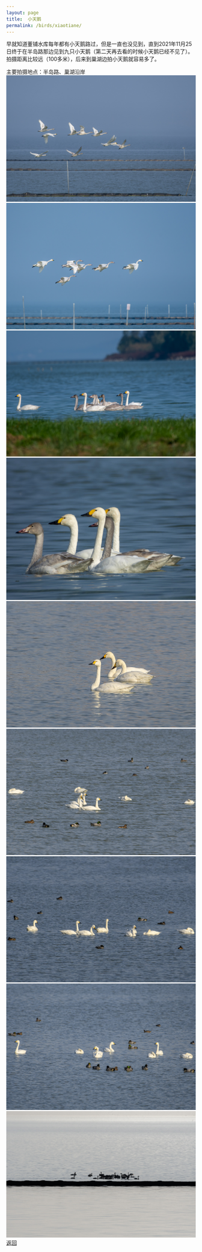 ```yaml
---
layout: page
title: 	小天鹅
permalink: /birds/xiaotiane/
---
```

早就知道董铺水库每年都有小天鹅路过，但是一直也没见到，直到2021年11月25日终于在半岛路那边见到九只小天鹅（第二天再去看的时候小天鹅已经不见了）。拍摄距离比较远（100多米），后来到巢湖边拍小天鹅就容易多了。

主要拍摄地点：半岛路、巢湖沿岸
![](../picture/小天鹅/DSC_6634-NEF_DxO_DeepPRIME.jpg)
![](../picture/小天鹅/DSC_6643-NEF_DxO_DeepPRIME.jpg)
![](../picture/小天鹅/DSC_6696-NEF_DxO_DeepPRIME.jpg)
![](../picture/小天鹅/DSCN4140-NRW_DxO_DeepPRIME.jpg)
![](../picture/小天鹅/DSC_0215-NEF_DxO_DeepPRIME.jpg)
![](../picture/小天鹅/DSC_0194-NEF_DxO_DeepPRIME.jpg)
![](../picture/小天鹅/DSC_0239-NEF_DxO_DeepPRIME.jpg)
![](../picture/小天鹅/DSC_0244-NEF_DxO_DeepPRIME.jpg)
![](../picture/小天鹅/DSC_2191-NEF_DxO_DeepPRIME.jpg)
[返回](../../)
